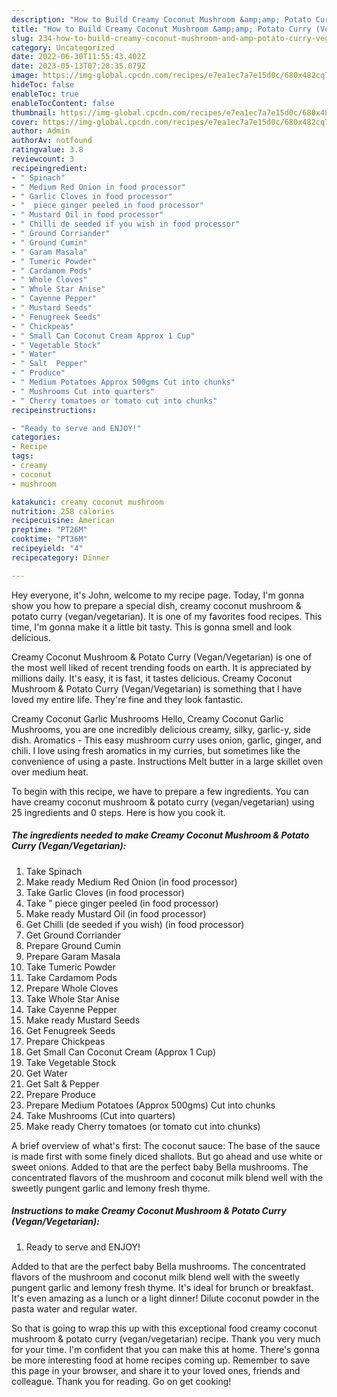 ```yaml
---
description: "How to Build Creamy Coconut Mushroom &amp;amp; Potato Curry (Vegan/Vegetarian) yang Delicious}"
title: "How to Build Creamy Coconut Mushroom &amp;amp; Potato Curry (Vegan/Vegetarian) yang Delicious}"
slug: 234-how-to-build-creamy-coconut-mushroom-and-amp-potato-curry-vegan-vegetarian-yang-delicious
category: Uncategorized
date: 2022-06-30T11:55:43.402Z
date: 2023-05-13T07:28:35.079Z
image: https://img-global.cpcdn.com/recipes/e7ea1ec7a7e15d0c/680x482cq70/creamy-coconut-mushroom-potato-curry-veganvegetarian-recipe-main-photo.jpg
hideToc: false
enableToc: true
enableTocContent: false
thumbnail: https://img-global.cpcdn.com/recipes/e7ea1ec7a7e15d0c/680x482cq70/creamy-coconut-mushroom-potato-curry-veganvegetarian-recipe-main-photo.jpg
cover: https://img-global.cpcdn.com/recipes/e7ea1ec7a7e15d0c/680x482cq70/creamy-coconut-mushroom-potato-curry-veganvegetarian-recipe-main-photo.jpg
author: Admin
authorAv: notfound
ratingvalue: 3.8
reviewcount: 3
recipeingredient:
- " Spinach"
- " Medium Red Onion in food processor"
- " Garlic Cloves in food processor"
- "  piece ginger peeled in food processor"
- " Mustard Oil in food processor"
- " Chilli de seeded if you wish in food processor"
- " Ground Corriander"
- " Ground Cumin"
- " Garam Masala"
- " Tumeric Powder"
- " Cardamom Pods"
- " Whole Cloves"
- " Whole Star Anise"
- " Cayenne Pepper"
- " Mustard Seeds"
- " Fenugreek Seeds"
- " Chickpeas"
- " Small Can Coconut Cream Approx 1 Cup"
- " Vegetable Stock"
- " Water"
- " Salt  Pepper"
- " Produce"
- " Medium Potatoes Approx 500gms Cut into chunks"
- " Mushrooms Cut into quarters"
- " Cherry tomatoes or tomato cut into chunks"
recipeinstructions:

- "Ready to serve and ENJOY!"
categories:
- Recipe
tags:
- creamy
- coconut
- mushroom

katakunci: creamy coconut mushroom 
nutrition: 258 calories
recipecuisine: American
preptime: "PT26M"
cooktime: "PT36M"
recipeyield: "4"
recipecategory: Dinner

---
```



Hey everyone, it's John, welcome to my recipe page. Today, I'm gonna show you how to prepare a special dish, creamy coconut mushroom &amp; potato curry (vegan/vegetarian). It is one of my favorites food recipes. This time, I'm gonna make it a little bit tasty. This is gonna smell and look delicious.

Creamy Coconut Mushroom &amp; Potato Curry (Vegan/Vegetarian) is one of the most well liked of recent trending foods on earth. It is appreciated by millions daily. It's easy, it is fast, it tastes delicious. Creamy Coconut Mushroom &amp; Potato Curry (Vegan/Vegetarian) is something that I have loved my entire life. They're fine and they look fantastic.

Creamy Coconut Garlic Mushrooms Hello, Creamy Coconut Garlic Mushrooms, you are one incredibly delicious creamy, silky, garlic-y, side dish. Aromatics - This easy mushroom curry uses onion, garlic, ginger, and chili. I love using fresh aromatics in my curries, but sometimes like the convenience of using a paste. Instructions Melt butter in a large skillet oven over medium heat.


To begin with this recipe, we have to prepare a few ingredients. You can have creamy coconut mushroom &amp; potato curry (vegan/vegetarian) using 25 ingredients and 0 steps. Here is how you cook it.

<!--inarticleads1-->

##### The ingredients needed to make Creamy Coconut Mushroom &amp; Potato Curry (Vegan/Vegetarian):

1. Take  Spinach
1. Make ready  Medium Red Onion (in food processor)
1. Take  Garlic Cloves (in food processor)
1. Take  &#34; piece ginger peeled (in food processor)
1. Make ready  Mustard Oil (in food processor)
1. Get  Chilli (de seeded if you wish) (in food processor)
1. Get  Ground Corriander
1. Prepare  Ground Cumin
1. Prepare  Garam Masala
1. Take  Tumeric Powder
1. Take  Cardamom Pods
1. Prepare  Whole Cloves
1. Take  Whole Star Anise
1. Take  Cayenne Pepper
1. Make ready  Mustard Seeds
1. Get  Fenugreek Seeds
1. Prepare  Chickpeas
1. Get  Small Can Coconut Cream (Approx 1 Cup)
1. Take  Vegetable Stock
1. Get  Water
1. Get  Salt &amp; Pepper
1. Prepare  Produce
1. Prepare  Medium Potatoes (Approx 500gms) Cut into chunks
1. Take  Mushrooms (Cut into quarters)
1. Make ready  Cherry tomatoes (or tomato cut into chunks)


A brief overview of what&#39;s first: The coconut sauce: The base of the sauce is made first with some finely diced shallots. But go ahead and use white or sweet onions. Added to that are the perfect baby Bella mushrooms. The concentrated flavors of the mushroom and coconut milk blend well with the sweetly pungent garlic and lemony fresh thyme. 

<!--inarticleads2-->

##### Instructions to make Creamy Coconut Mushroom &amp; Potato Curry (Vegan/Vegetarian):


1. Ready to serve and ENJOY!

Added to that are the perfect baby Bella mushrooms. The concentrated flavors of the mushroom and coconut milk blend well with the sweetly pungent garlic and lemony fresh thyme. It&#39;s ideal for brunch or breakfast. It&#39;s even amazing as a lunch or a light dinner! Dilute coconut powder in the pasta water and regular water. 

So that is going to wrap this up with this exceptional food creamy coconut mushroom &amp; potato curry (vegan/vegetarian) recipe. Thank you very much for your time. I'm confident that you can make this at home. There's gonna be more interesting food at home recipes coming up. Remember to save this page in your browser, and share it to your loved ones, friends and colleague. Thank you for reading. Go on get cooking!
